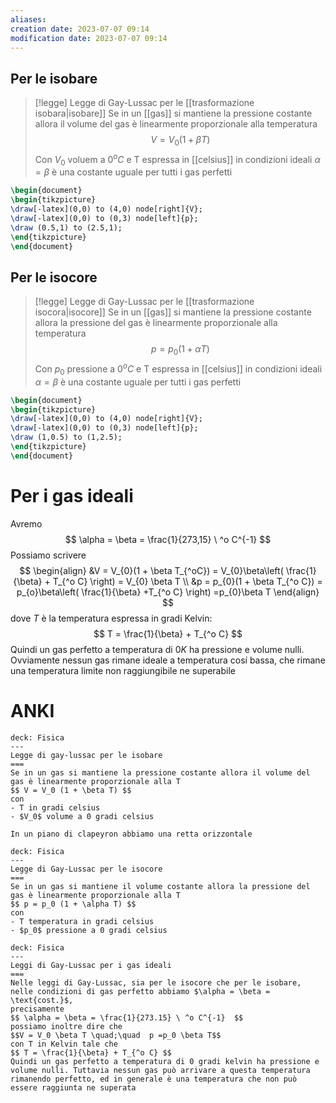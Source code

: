 ```yaml
---
aliases: 
creation date: 2023-07-07 09:14
modification date: 2023-07-07 09:14
---
```



## Per le isobare
>[!legge] Legge di Gay-Lussac per le [[trasformazione isobara|isobare]]
>Se in un [[gas]] si mantiene la pressione costante allora il volume del gas è linearmente proporzionale alla temperatura
>$$ V = V_{0}(1 + \beta T)  $$
>Con $V_{0}$ voluem a $0^o C$ e T espressa in [[celsius]]
>in condizioni ideali $\alpha = \beta$ è una costante uguale per tutti i gas perfetti


```tikz
\begin{document}
\begin{tikzpicture}
\draw[-latex](0,0) to (4,0) node[right]{V};
\draw[-latex](0,0) to (0,3) node[left]{p};
\draw (0.5,1) to (2.5,1);
\end{tikzpicture}
\end{document}
```

## Per le isocore

>[!legge] Legge di Gay-Lussac per le [[trasformazione isocora|isocore]]
>Se in un [[gas]] si mantiene la pressione costante allora la pressione del gas è linearmente proporzionale alla temperatura
>$$ p = p_{0} (1 + \alpha T) $$
>Con $p_{0}$ pressione a $0^o C$ e T espressa in [[celsius]]
>in condizioni ideali $\alpha = \beta$ è una costante uguale per tutti i gas perfetti

```tikz
\begin{document}
\begin{tikzpicture}
\draw[-latex](0,0) to (4,0) node[right]{V};
\draw[-latex](0,0) to (0,3) node[left]{p};
\draw (1,0.5) to (1,2.5);
\end{tikzpicture}
\end{document}
```

# Per i gas ideali
Avremo 
$$ \alpha = \beta = \frac{1}{273,15} \ ^o C^{-1} $$
Possiamo scrivere
$$ \begin{align}
&V = V_{0}(1 + \beta T_{^oC}) = V_{0}\beta\left( \frac{1}{\beta} + T_{^o C}  \right) = V_{0} \beta T \\
&p = p_{0}(1 + \beta T_{^o C}) = p_{o}\beta\left( \frac{1}{\beta} +T_{^o C} \right) =p_{0}\beta T
\end{align} $$
dove $T$ è la temperatura espressa in gradi Kelvin:
$$ T = \frac{1}{\beta} + T_{^o C} $$
Quindi un gas perfetto a temperatura di $0 K$ ha pressione e volume nulli. Ovviamente nessun gas rimane ideale a temperatura cosí bassa, che rimane una temperatura limite non raggiungibile ne superabile

# ANKI

```anki
deck: Fisica
---
Legge di gay-lussac per le isobare
===
Se in un gas si mantiene la pressione costante allora il volume del gas è linearmente proporzionale alla T
$$ V = V_0 (1 + \beta T) $$
con
- T in gradi celsius
- $V_0$ volume a 0 gradi celsius

In un piano di clapeyron abbiamo una retta orizzontale
```


```anki
deck: Fisica
---
Legge di Gay-Lussac per le isocore
===
Se in un gas si mantiene il volume costante allora la pressione del gas è linearmente proporzionale alla T
$$ p = p_0 (1 + \alpha T) $$
con 
- T temperatura in gradi celsius
- $p_0$ pressione a 0 gradi celsius
```



```anki
deck: Fisica
---
Leggi di Gay-Lussac per i gas ideali
===
Nelle leggi di Gay-Lussac, sia per le isocore che per le isobare, nelle condizioni di gas perfetto abbiamo $\alpha = \beta = \text{cost.}$,
precisamente
$$ \alpha = \beta = \frac{1}{273.15} \ ^o C^{-1}  $$
possiamo inoltre dire che
$$V = V_0 \beta T \quad;\quad  p =p_0 \beta T$$
con T in Kelvin tale che
$$ T = \frac{1}{\beta} + T_{^o C} $$
Quindi un gas perfetto a temperatura di 0 gradi kelvin ha pressione e volume nulli. Tuttavia nessun gas può arrivare a questa temperatura rimanendo perfetto, ed in generale è una temperatura che non può essere raggiunta ne superata
```
